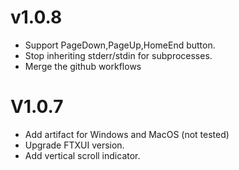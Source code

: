 # v1.0.8
- Support PageDown,PageUp,HomeEnd button.
- Stop inheriting stderr/stdin for subprocesses.
- Merge the github workflows

# V1.0.7
- Add artifact for Windows and MacOS (not tested)
- Upgrade FTXUI version.
- Add vertical scroll indicator.
